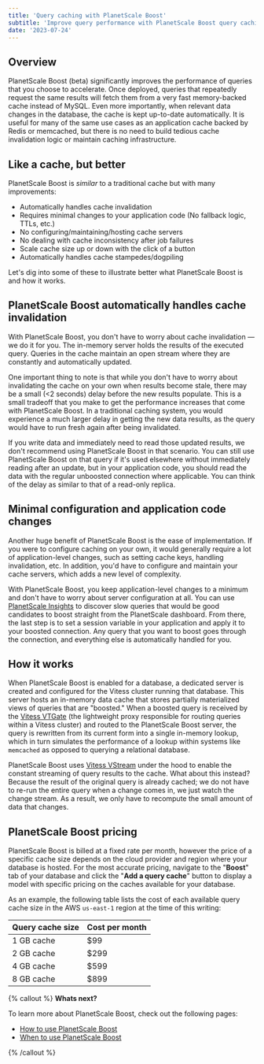 ```yaml
---
title: 'Query caching with PlanetScale Boost'
subtitle: 'Improve query performance with PlanetScale Boost query caching.'
date: '2023-07-24'
---
```


## Overview

PlanetScale Boost (beta) significantly improves the performance of queries that you choose to accelerate. Once deployed, queries that repeatedly request the same results will fetch them from a very fast memory-backed cache instead of MySQL. Even more importantly, when relevant data changes in the database, the cache is kept up-to-date automatically. It is useful for many of the same use cases as an application cache backed by Redis or memcached, but there is no need to build tedious cache invalidation logic or maintain caching infrastructure.

## Like a cache, but better

PlanetScale Boost is _similar_ to a traditional cache but with many improvements:

- Automatically handles cache invalidation
- Requires minimal changes to your application code (No fallback logic, TTLs, etc.)
- No configuring/maintaining/hosting cache servers
- No dealing with cache inconsistency after job failures
- Scale cache size up or down with the click of a button
- Automatically handles cache stampedes/dogpiling

Let's dig into some of these to illustrate better what PlanetScale Boost is and how it works.

## PlanetScale Boost automatically handles cache invalidation

With PlanetScale Boost, you don't have to worry about cache invalidation &mdash; we do it for you. The in-memory server holds the results of the executed query. Queries in the cache maintain an open stream where they are constantly and automatically updated.

One important thing to note is that while you don't have to worry about invalidating the cache on your own when results become stale, there may be a small (\<2 seconds) delay before the new results populate. This is a small tradeoff that you make to get the performance increases that come with PlanetScale Boost. In a traditional caching system, you would experience a much larger delay in getting the new data results, as the query would have to run fresh again after being invalidated.

If you write data and immediately need to read those updated results, we don't recommend using PlanetScale Boost in that scenario. You can still use PlanetScale Boost on that query if it's used elsewhere without immediately reading after an update, but in your application code, you should read the data with the regular unboosted connection where applicable. You can think of the delay as similar to that of a read-only replica.

## Minimal configuration and application code changes

Another huge benefit of PlanetScale Boost is the ease of implementation. If you were to configure caching on your own, it would generally require a lot of application-level changes, such as setting cache keys, handling invalidation, etc. In addition, you'd have to configure and maintain your cache servers, which adds a new level of complexity.

With PlanetScale Boost, you keep application-level changes to a minimum and don't have to worry about server configuration at all. You can use [PlanetScale Insights](/docs/concepts/query-insights) to discover slow queries that would be good candidates to boost straight from the PlanetScale dashboard. From there, the last step is to set a session variable in your application and apply it to your boosted connection. Any query that you want to boost goes through the connection, and everything else is automatically handled for you.

## How it works

When PlanetScale Boost is enabled for a database, a dedicated server is created and configured for the Vitess cluster running that database. This server hosts an in-memory data cache that stores partially materialized views of queries that are "boosted." When a boosted query is received by the [Vitess VTGate](https://vitess.io/docs/17.0/concepts/vtgate) (the lightweight proxy responsible for routing queries within a Vitess cluster) and routed to the PlanetScale Boost server, the query is rewritten from its current form into a single in-memory lookup, which in turn simulates the performance of a lookup within systems like `memcached` as opposed to querying a relational database.

PlanetScale Boost uses [Vitess VStream](https://vitess.io/docs/17.0/concepts/vstream/) under the hood to enable the constant streaming of query results to the cache. What about this instead? Because the result of the original query is already cached; we do not have to re-run the entire query when a change comes in, we just watch the change stream. As a result, we only have to recompute the small amount of data that changes.

## PlanetScale Boost pricing

PlanetScale Boost is billed at a fixed rate per month, however the price of a specific cache size depends on the cloud provider and region where your database is hosted. For the most accurate pricing, navigate to the "**Boost**" tab of your database and click the "**Add a query cache**" button to display a model with specific pricing on the caches available for your database.

As an example, the following table lists the cost of each available query cache size in the AWS `us-east-1` region at the time of this writing:

| **Query cache size** | **Cost per month** |
| -------------------- | ------------------ |
| 1 GB cache           | $99                |
| 2 GB cache           | $299               |
| 4 GB cache           | $599               |
| 8 GB cache           | $899               |

{% callout %}
**Whats next?**

To learn more about PlanetScale Boost, check out the following pages:

- [How to use PlanetScale Boost](/docs/concepts/how-to-use-planetscale-boost)
- [When to use PlanetScale Boost](/docs/concepts/when-to-use-planetscale-boost)

{% /callout %}
